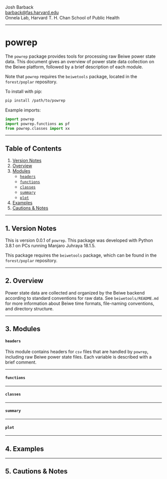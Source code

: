 Josh Barback  
barback@fas.harvard.edu  
Onnela Lab, Harvard T. H. Chan School of Public Health

___
powrep
===

The `powrep` package provides tools for processing raw Beiwe power state data.  This document gives an overview of power state data collection on the Beiwe platform, followed by a brief description of each module.

Note that `powrep` requires the `beiwetools` package, located in the `forest/poplar` repository.  

To install with pip:

```bash
pip install /path/to/powrep
```

Example imports:

```python
import powrep
import powrep.functions as pf
from powrep.classes import xx
```

___
## Table of Contents
1.  [Version Notes](#version)  
2.  [Overview](#overview)  
3.  [Modules](#modules)
    * [`headers`](#headers)      
	* [`functions`](#functions)  
	* [`classes`](#classes)  
	* [`summary`](#summary)  
	* [`plot`](#plot)  	
4.  [Examples](#examples)  
5.  [Cautions & Notes](#cautions)  


___
## 1. Version Notes <a name="version"/>  


This is version 0.0.1 of `powrep`.  This package was developed with Python 3.8.1 on PCs running Manjaro Juhraya 18.1.5.

This package requires the `beiwetools` package, which can be found in the `forest/poplar` repository.

___
## 2. Overview <a name="version"/>

Power state data are collected and organized by the Beiwe backend according to standard conventions for raw data.  See `beiwetools/README.md` for more information about Beiwe time formats, file-naming conventions, and directory structure.








___
## 3. Modules <a name="modules"/>

#### `headers` <a name="headers"/>
This module contains headers for `csv` files that are handled by `powrep`, including raw Beiwe power state files.  Each variable is described with a brief comment.

___
#### `functions` <a name="functions"/>

___
#### `classes` <a name="classes"/>

___
#### `summary` <a name="summary"/>

___
#### `plot` <a name="plot"/>

___
## 4. Examples <a name="examples"/>

___
## 5. Cautions & Notes <a name="cautions"/>



